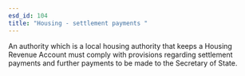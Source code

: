 ```yaml
---
esd_id: 104
title: "Housing - settlement payments "
---
```


An authority which is a  local housing authority that keeps a Housing Revenue Account must comply with provisions regarding settlement payments and further payments to be made to the Secretary of State.

